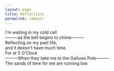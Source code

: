 ```yaml
---
layout: page
title: Reflections
permalink: /about/
---
```


I'm waiting in my cold cell<br>
    ———as the bell begins to chime———<br>
Reflecting on my past life,<br>
and it doesn't have much time.<br>
For at 5 O'Clock<br>
    ———When they take me to the Gallows Pole———<br>
The sands of time for me are running low.